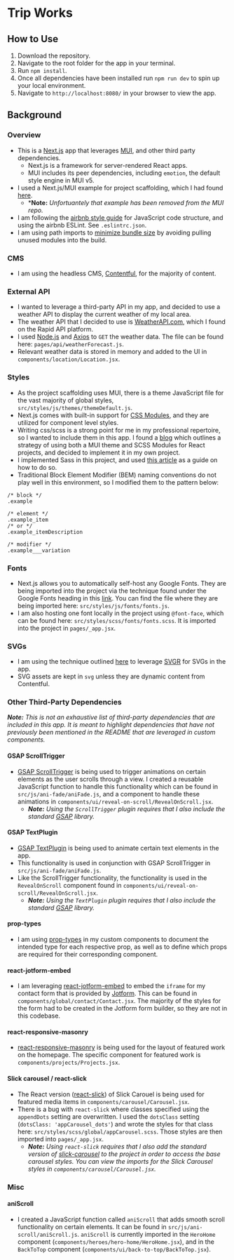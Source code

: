 # Trip Works

## How to Use

1. Download the repository.
2. Navigate to the root folder for the app in your terminal.
3. Run `npm install`.
4. Once all dependencies have been installed run `npm run dev` to spin up your local environment.
5. Navigate to `http://localhost:8080/` in your browser to view the app.

## Background

### Overview
- This is a [Next.js](https://nextjs.org/) app that leverages [MUI](https://mui.com/), and other third party dependencies.
  - Next.js is a framework for server-rendered React apps.
  - MUI includes its peer dependencies, including `emotion`, the default style engine in MUI v5.
- I used a Next.js/MUI example for project scaffolding, which I had found [here](https://github.com/mui/material-ui/tree/master/examples/nextjs).   
  - ***Note:** *Unfortuantely that example has been removed from the MUI repo.*
- I am following the [airbnb style guide](https://github.com/airbnb/javascript) for JavaScript code structure, and using the airbnb ESLint. See `.eslintrc.json`.
- I am using path imports to [minimize bundle size](https://mui.com/material-ui/guides/minimizing-bundle-size/) by avoiding pulling unused modules into the build.

### CMS
- I am using the headless CMS, [Contentful](https://www.contentful.com/), for the majority of content.

### External API
- I wanted to leverage a third-party API in my app, and decided to use a weather API to display the current weather of my local area.
- The weather API that I decided to use is [WeatherAPI.com](https://rapidapi.com/user/weatherapi), which I found on the Rapid API platform.
- I used [Node.js](https://nodejs.org/) and [Axios](https://github.com/axios/axios) to `GET` the weather data. The file can be found here: `pages/api/weatherForecast.js`.
- Relevant weather data is stored in memory and added to the UI in `components/location/Location.jsx`.

### Styles
- As the project scaffolding uses MUI, there is a theme JavaScript file for the vast majority of global styles, `src/styles/js/themes/themeDefault.js`.
- Next.js comes with built-in support for [CSS Modules](https://nextjs.org/docs/app/building-your-application/styling/css-modules), and they are utilized for component level styles. 
- Writing css/scss is a strong point for me in my professional repertoire, so I wanted to include them in this app. I found a [blog](https://www.markmakesstuff.com/posts/mui-css-modules) which outlines a strategy of using both a MUI theme and SCSS Modules for React projects, and decided to implement it in my own project.
- I implemented Sass in this project, and used [this article](https://www.freecodecamp.org/news/how-to-use-sass-with-css-modules-in-next-js/#step-1-installing-sass-in-a-next-js-app) as a guide on how to do so.
- Traditional Block Element Modifier (BEM) naming conventions do not play well in this environment, so I modified them to the pattern below:
```
/* block */
.example

/* element */
.example_item
/* or */
.example_itemDescription

/* modifier */
.example___variation
```

### Fonts
- Next.js allows you to automatically self-host any Google Fonts. They are being imported into the project via the technique found under the Google Fonts heading in this [link](https://nextjs.org/docs/pages/building-your-application/optimizing/fonts). You can find the file where they are being imported here: `src/styles/js/fonts/fonts.js`.
- I am also hosting one font locally in the project using `@font-face`, which can be found here: `src/styles/scss/fonts/fonts.scss`. It is imported into the project in `pages/_app.jsx`.

### SVGs
- I am using the technique outlined [here](https://blog.logrocket.com/import-svgs-next-js-apps/#import-svgs-next-js-using-svgr) to leverage [SVGR](https://github.com/gregberge/svgr) for SVGs in the app.
- SVG assets are kept in `svg` unless they are dynamic content from Contentful.

### Other Third-Party Dependencies
***Note:** This is not an exhaustive list of third-party dependencies that are included in this app. It is meant to highlight dependencies that have not previously been mentioned in the README that are leveraged in custom components.*

#### GSAP ScrollTrigger
- [GSAP ScrollTrigger](https://greensock.com/docs/v3/Plugins/ScrollTrigger) is being used to trigger animations on certain elements as the user scrolls through a view. I created a reusable JavaScript function to handle this functionality which can be found in `src/js/ani-fade/aniFade.js`, and a component to handle these animations in `components/ui/reveal-on-scroll/RevealOnScroll.jsx`.
  - ***Note:** Using the `ScrollTrigger` plugin requires that I also include the standard [GSAP](https://github.com/greensock/GSAP) library.*

#### GSAP TextPlugin
- [GSAP TextPlugin](https://gsap.com/docs/v3/Plugins/TextPlugin/) is being used to animate certain text elements in the app.
- This functionality is used in conjunction with GSAP ScrollTrigger in `src/js/ani-fade/aniFade.js`.
- Like the ScrollTrigger functionality, the functionality is used in the `RevealOnScroll` component found in `components/ui/reveal-on-scroll/RevealOnScroll.jsx`.
   - ***Note:** Using the `TextPlugin` plugin requires that I also include the standard [GSAP](https://github.com/greensock/GSAP) library.*

#### prop-types
- I am using [prop-types](https://github.com/facebook/prop-types) in my custom components to document the intended type for each respective prop, as well as to define which props are required for their corresponding component.

#### react-jotform-embed
- I am leveraging [react-jotform-embed](https://github.com/xurei/react-jotform-embed) to embed the `iframe` for my contact form that is provided by [Jotform](https://www.jotform.com/). This can be found in `components/global/contact/Contact.jsx`. The majority of the styles for the form had to be created in the Jotform form builder, so they are not in this codebase.

#### react-responsive-masonry
- [react-responsive-masonry](https://github.com/cedricdelpoux/react-responsive-masonry) is being used for the layout of featured work on the homepage. The specific component for featured work is `components/projects/Projects.jsx`. 

#### Slick carousel / react-slick
- The React version ([react-slick](https://github.com/akiran/react-slick)) of Slick Carouel is being used for featured media items in `components/carousel/Carousel.jsx`. 
- There is a bug with `react-slick` where classes specified using the `appendDots` setting are overwritten. I used the `dotsClass` setting (`dotsClass: 'appCarousel_dots'`) and wrote the styles for that class here: `src/styles/scss/global/appCarousel.scss`. Those styles are then imported into `pages/_app.jsx`.
  - ***Note:** Using `react-slick` requires that I also add the standard version of [slick-carousel](https://github.com/kenwheeler/slick) to the project in order to access the base carousel styles. You can view the imports for the Slick Carousel styles in `components/carousel/Carousel.jsx`.*

### Misc

#### aniScroll
- I created a JavaScript function called `aniScroll` that adds smooth scroll functionality on certain elements. It can be found in `src/js/ani-scroll/aniScroll.js`. `aniScroll` is currently imported in the `HeroHome` component (`components/heroes/hero-home/HeroHome.jsx`), and in the `BackToTop` component (`components/ui/back-to-top/BackToTop.jsx`).
